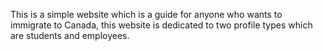 This is a simple website which is a guide for anyone who wants to immigrate to Canada, this website is dedicated to two profile types which are students and employees.
